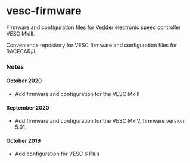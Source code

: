 # vesc-firmware
Firmware and configuration files for Vedder electronic speed controller VESC MkIII.

Convenience repository for VESC firmware and configuration files for RACECAR/J.


<h3>Notes</h3>

<h4>October 2020</h4>

* Add firmware and configuration for the VESC MkIII

<h4>September 2020</h4>

* Add firmware and configuration for the VESC MkIV, firmware version 5.01.

<h4>October 2019</h4>

* Add configuration for VESC 6 Plus
